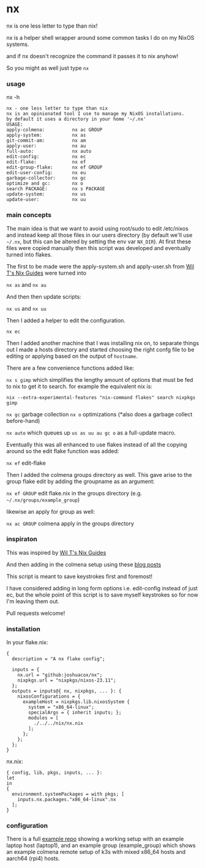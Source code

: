 # nx

nx is one less letter to type than nix!

nx is a helper shell wrapper around some common tasks I do on my NixOS systems.

and if nx doesn't recognize the command it passes it to nix anyhow!

So you might as well just type `nx`

### usage

nx -h 

```
nx - one less letter to type than nix
nx is an opinionated tool I use to manage my NixOS installations.
by default it uses a directory in your home '~/.nx'
USAGE:
apply-colmena:          nx ac GROUP
apply-system:           nx as
git-commit-am:          nx am
apply-user:             nx au
full-auto:              nx auto
edit-config:            nx ec
edit-flake:             nx ef
edit-group-flake:       nx ef GROUP
edit-user-config:       nx eu
garbage-collector:      nx gc
optimize and gc:        nx o
search PACKAGE:         nx s PACKAGE
update-system:          nx us
update-user:            nx uu
```

### main concepts 

The main idea is that we want to avoid using root/sudo to edit /etc/nixos and instead keep all those files in our users directory (by default we'll use `~/.nx`, but this can be altered by setting the env var `NX_DIR`).  At first these files were copied manually then this script was developed and eventually turned into flakes.

The first to be made were the apply-system.sh and apply-user.sh from [Wil T's Nix Guides](https://nixos.wiki/wiki/Wil_T_Nix_Guides) were turned into

`nx as`
and
`nx au`

And then then update scripts:

`nx us`
and
`nx uu`

Then I added a helper to edit the configuration.

`nx ec`

Then I added another machine that I was installing nix on, to separate things out I made a hosts directory and started choosing the right confg file to be editing or applying based on the output of `hostname`.

There are a few convenience functions added like:

`nx s gimp` which simplifies the lengthy amount of options that must be fed to nix to get it to search. for example the equivalent nix is:

`nix --extra-experimental-features "nix-command flakes" search nixpkgs gimp`

`nx gc` garbage collection 
`nx o` optimizations (*also does a garbage collect before-hand)

`nx auto` which queues up `us as uu au gc o` as a full-update macro.  

Eventually this was all enhanced to use flakes instead of all the copying around so the edit flake function was added:

`nx ef`  edit-flake

Then I added the colmena groups directory as well. This gave arise to the group flake edit by adding the groupname as an argument:

`nx ef GROUP`  edit flake.nix in the groups directory (e.g. `~/.nx/groups/example_group`)

likewise an apply for group as well:

`nx ac GROUP`  colmena apply in the groups directory

### inspiraton

This was inspired by [Wil T's Nix Guides](https://nixos.wiki/wiki/Wil_T_Nix_Guides)

And then adding in the colmena setup using these [blog posts](https://haseebmajid.dev/posts/2023-11-30-til-how-to-use-sops-nix-with-colmena/)

This script is meant to save keystrokes first and foremost!

I have considered adding in long form options i.e. edit-config instead of just ec, but the whole point of this script is to save myself keystrokes so for now I'm leaving them out.

Pull requests welcome!

### installation

In your flake.nix:

```
{
  description = "A nx flake config";

  inputs = {
    nx.url = "github:joshuacox/nx";
    nixpkgs.url = "nixpkgs/nixos-23.11";
  };
  outputs = inputs@{ nx, nixpkgs, ... }: {
    nixosConfigurations = {
      exampleHost = nixpkgs.lib.nixosSystem {
        system = "x86_64-linux";
        specialArgs = { inherit inputs; };
        modules = [
          ./../../nix/nx.nix
        ];
      };
    };
  };
}

```


nx.nix:
```
{ config, lib, pkgs, inputs, ... }:
let
in
{
  environment.systemPackages = with pkgs; [ 
    inputs.nx.packages."x86_64-linux".nx
  ];
}
```

### configuration

There is a full [example repo](https://github.com/joshuacox/nx_example) showing a working setup with an example laptop host (laptop1), and an example group (example_group) which shows an example colmena remote setup of k3s with mixed x86_64 hosts and aarch64 (rpi4) hosts.

